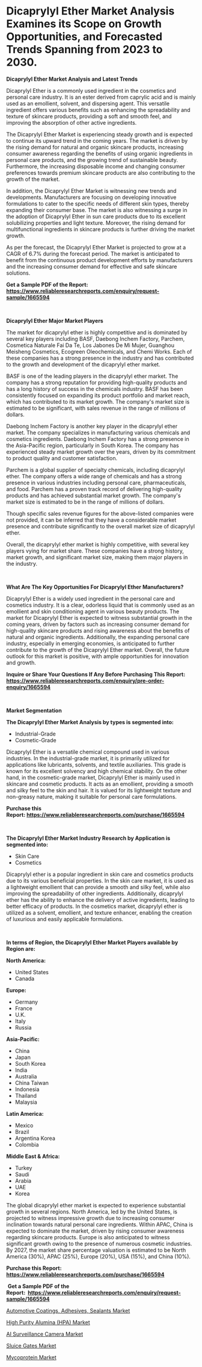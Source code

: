 <p><h1>Dicaprylyl Ether Market Analysis Examines its Scope on Growth Opportunities, and Forecasted Trends Spanning from 2023 to 2030.</h1></p><p><strong>Dicaprylyl Ether Market Analysis and Latest Trends</strong></p>
<p><p>Dicaprylyl Ether is a commonly used ingredient in the cosmetics and personal care industry. It is an ester derived from caprylic acid and is mainly used as an emollient, solvent, and dispersing agent. This versatile ingredient offers various benefits such as enhancing the spreadability and texture of skincare products, providing a soft and smooth feel, and improving the absorption of other active ingredients.</p><p>The Dicaprylyl Ether Market is experiencing steady growth and is expected to continue its upward trend in the coming years. The market is driven by the rising demand for natural and organic skincare products, increasing consumer awareness regarding the benefits of using organic ingredients in personal care products, and the growing trend of sustainable beauty. Furthermore, the increasing disposable income and changing consumer preferences towards premium skincare products are also contributing to the growth of the market.</p><p>In addition, the Dicaprylyl Ether Market is witnessing new trends and developments. Manufacturers are focusing on developing innovative formulations to cater to the specific needs of different skin types, thereby expanding their consumer base. The market is also witnessing a surge in the adoption of Dicaprylyl Ether in sun care products due to its excellent solubilizing properties and light texture. Moreover, the rising demand for multifunctional ingredients in skincare products is further driving the market growth.</p><p>As per the forecast, the Dicaprylyl Ether Market is projected to grow at a CAGR of 6.7% during the forecast period. The market is anticipated to benefit from the continuous product development efforts by manufacturers and the increasing consumer demand for effective and safe skincare solutions.</p></p>
<p><strong>Get a Sample PDF of the Report:&nbsp; <a href="https://www.reliableresearchreports.com/enquiry/request-sample/1665594">https://www.reliableresearchreports.com/enquiry/request-sample/1665594</a></strong></p>
<p>&nbsp;</p>
<p><strong>Dicaprylyl Ether Major Market Players</strong></p>
<p><p>The market for dicaprylyl ether is highly competitive and is dominated by several key players including BASF, Daebong Inchem Factory, Parchem, Cosmetica Naturale Fai Da Te, Los Jabones De Mi Mujer, Guanghou Meisheng Cosmetics, Ecogreen Oleochemicals, and Chemi Works. Each of these companies has a strong presence in the industry and has contributed to the growth and development of the dicaprylyl ether market.</p><p>BASF is one of the leading players in the dicaprylyl ether market. The company has a strong reputation for providing high-quality products and has a long history of success in the chemicals industry. BASF has been consistently focused on expanding its product portfolio and market reach, which has contributed to its market growth. The company's market size is estimated to be significant, with sales revenue in the range of millions of dollars.</p><p>Daebong Inchem Factory is another key player in the dicaprylyl ether market. The company specializes in manufacturing various chemicals and cosmetics ingredients. Daebong Inchem Factory has a strong presence in the Asia-Pacific region, particularly in South Korea. The company has experienced steady market growth over the years, driven by its commitment to product quality and customer satisfaction.</p><p>Parchem is a global supplier of specialty chemicals, including dicaprylyl ether. The company offers a wide range of chemicals and has a strong presence in various industries including personal care, pharmaceuticals, and food. Parchem has a proven track record of delivering high-quality products and has achieved substantial market growth. The company's market size is estimated to be in the range of millions of dollars.</p><p>Though specific sales revenue figures for the above-listed companies were not provided, it can be inferred that they have a considerable market presence and contribute significantly to the overall market size of dicaprylyl ether.</p><p>Overall, the dicaprylyl ether market is highly competitive, with several key players vying for market share. These companies have a strong history, market growth, and significant market size, making them major players in the industry.</p></p>
<p>&nbsp;</p>
<p><strong>What Are The Key Opportunities For Dicaprylyl Ether Manufacturers?</strong></p>
<p><p>Dicaprylyl Ether is a widely used ingredient in the personal care and cosmetics industry. It is a clear, odorless liquid that is commonly used as an emollient and skin conditioning agent in various beauty products. The market for Dicaprylyl Ether is expected to witness substantial growth in the coming years, driven by factors such as increasing consumer demand for high-quality skincare products and rising awareness about the benefits of natural and organic ingredients. Additionally, the expanding personal care industry, especially in emerging economies, is anticipated to further contribute to the growth of the Dicaprylyl Ether market. Overall, the future outlook for this market is positive, with ample opportunities for innovation and growth.</p></p>
<p><strong>Inquire or Share Your Questions If Any Before Purchasing This Report: <a href="https://www.reliableresearchreports.com/enquiry/pre-order-enquiry/1665594">https://www.reliableresearchreports.com/enquiry/pre-order-enquiry/1665594</a></strong></p>
<p>&nbsp;</p>
<p><strong>Market Segmentation</strong></p>
<p><strong>The Dicaprylyl Ether Market Analysis by types is segmented into:</strong></p>
<p><ul><li>Industrial-Grade</li><li>Cosmetic-Grade</li></ul></p>
<p><p>Dicaprylyl Ether is a versatile chemical compound used in various industries. In the industrial-grade market, it is primarily utilized for applications like lubricants, solvents, and textile auxiliaries. This grade is known for its excellent solvency and high chemical stability. On the other hand, in the cosmetic-grade market, Dicaprylyl Ether is mainly used in skincare and cosmetic products. It acts as an emollient, providing a smooth and silky feel to the skin and hair. It is valued for its lightweight texture and non-greasy nature, making it suitable for personal care formulations.</p></p>
<p><strong>Purchase this Report:&nbsp;<a href="https://www.reliableresearchreports.com/purchase/1665594">https://www.reliableresearchreports.com/purchase/1665594</a></strong></p>
<p>&nbsp;</p>
<p><strong>The Dicaprylyl Ether Market Industry Research by Application is segmented into:</strong></p>
<p><ul><li>Skin Care</li><li>Cosmetics</li></ul></p>
<p><p>Dicaprylyl ether is a popular ingredient in skin care and cosmetics products due to its various beneficial properties. In the skin care market, it is used as a lightweight emollient that can provide a smooth and silky feel, while also improving the spreadability of other ingredients. Additionally, dicaprylyl ether has the ability to enhance the delivery of active ingredients, leading to better efficacy of products. In the cosmetics market, dicaprylyl ether is utilized as a solvent, emollient, and texture enhancer, enabling the creation of luxurious and easily applicable formulations.</p></p>
<p>&nbsp;</p>
<p><strong>In terms of Region, the Dicaprylyl Ether Market Players available by Region are:</strong></p>
<p>
    <p> <strong> North America: </strong>
        <ul>
            <li>United States</li>
            <li>Canada</li>
        </ul>
        </p> 
    <p> <strong> Europe: </strong>
        <ul>
            <li>Germany</li>
            <li>France</li>
            <li>U.K.</li>
            <li>Italy</li>
            <li>Russia</li>
        </ul>
        </p> 
    <p> <strong> Asia-Pacific: </strong>
        <ul>
            <li>China</li>
            <li>Japan</li>
            <li>South Korea</li>
            <li>India</li>
            <li>Australia</li>
            <li>China Taiwan</li>
            <li>Indonesia</li>
            <li>Thailand</li>
            <li>Malaysia</li>
        </ul>
        </p> 
    <p> <strong> Latin America: </strong>
        <ul>
            <li>Mexico</li>
            <li>Brazil</li>
            <li>Argentina Korea</li>
            <li>Colombia</li>
        </ul>
        </p> 
    <p> <strong> Middle East & Africa: </strong>
        <ul>
            <li>Turkey</li>
            <li>Saudi</li>
            <li>Arabia</li>
            <li>UAE</li>
            <li>Korea</li>
        </ul>
    </p>
    </p>
<p><p>The global dicaprylyl ether market is expected to experience substantial growth in several regions. North America, led by the United States, is projected to witness impressive growth due to increasing consumer inclination towards natural personal care ingredients. Within APAC, China is expected to dominate the market, driven by rising consumer awareness regarding skincare products. Europe is also anticipated to witness significant growth owing to the presence of numerous cosmetic industries. By 2027, the market share percentage valuation is estimated to be North America (30%), APAC (25%), Europe (20%), USA (15%), and China (10%).</p></p>
<p><strong>Purchase this Report: <a href="https://www.reliableresearchreports.com/purchase/1665594">https://www.reliableresearchreports.com/purchase/1665594</a></strong></p>
<p>&nbsp;<strong>Get a Sample PDF of the Report:&nbsp;&nbsp;<a href="https://www.reliableresearchreports.com/enquiry/request-sample/1665594">https://www.reliableresearchreports.com/enquiry/request-sample/1665594</a></strong></p>
<p><strong></strong></p>
<p><p><a href="https://github.com/Krish2023na/Market-Research-Report-List-1/blob/main/automotive-coatings-adhesives-sealants-market.md">Automotive Coatings, Adhesives, Sealants Market</a></p><p><a href="https://github.com/zebdakicsin/Market-Research-Report-List-1/blob/main/high-purity-alumina-hpa-market.md">High Purity Alumina (HPA) Market</a></p><p><a href="https://medium.com/@larrycrooks1923/analyzing-ai-surveillance-camera-market-global-industry-perspective-and-forecast-2023-to-2030-3ee3b9037013">AI Surveillance Camera Market</a></p><p><a href="https://medium.com/@clock.fund.arm/decoding-sluice-gates-market-metrics-market-share-trends-and-growth-patterns-1c9bf594a9c8">Sluice Gates Market</a></p><p><a href="https://medium.com/@stoneernser2023/mycoprotein-market-analysis-its-cagr-market-segmentation-and-global-industry-overview-17dcd8a18c24">Mycoprotein Market</a></p></p>